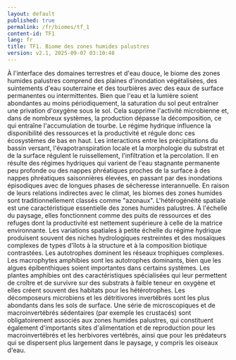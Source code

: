 ```yaml
---
layout: default
published: true
permalink: /fr/biomes/tf_1
content-id: TF1
lang: fr
title: TF1. Biome des zones humides palustres
version: v2.1, 2025-09-07 03:10:48
---
```


À l\'interface des domaines terrestres et d\'eau douce, le biome des
zones humides palustres comprend des plaines d\'inondation végétalisées,
des suintements d\'eau souterraine et des tourbières avec des eaux de
surface permanentes ou intermittentes. Bien que l\'eau et la lumière
soient abondantes au moins périodiquement, la saturation du sol peut
entraîner une privation d\'oxygène sous le sol. Cela supprime
l\'activité microbienne et, dans de nombreux systèmes, la production
dépasse la décomposition, ce qui entraîne l\'accumulation de tourbe. Le
régime hydrique influence la disponibilité des ressources et la
productivité et régule donc ces écosystèmes de bas en haut. Les
interactions entre les précipitations du bassin versant,
l\'évapotranspiration locale et la morphologie du substrat et de la
surface régulent le ruissellement, l\'infiltration et la percolation. Il
en résulte des régimes hydriques qui varient de l\'eau stagnante
permanente peu profonde ou des nappes phréatiques proches de la surface
à des nappes phréatiques saisonnières élevées, en passant par des
inondations épisodiques avec de longues phases de sécheresse
interannuelle. En raison de leurs relations indirectes avec le climat,
les biomes des zones humides sont traditionnellement classés comme
\"azonaux\". L\'hétérogénéité spatiale est une caractéristique
essentielle des zones humides palustres. À l\'échelle du paysage, elles
fonctionnent comme des puits de ressources et des refuges dont la
productivité est nettement supérieure à celle de la matrice
environnante. Les variations spatiales à petite échelle du régime
hydrique produisent souvent des niches hydrologiques restreintes et des
mosaïques complexes de types d\'îlots à la structure et à la composition
biotique contrastées. Les autotrophes dominent les réseaux trophiques
complexes. Les macrophytes amphibies sont les autotrophes dominants,
bien que les algues épibenthiques soient importantes dans certains
systèmes. Les plantes amphibies ont des caractéristiques spécialisées
qui leur permettent de croître et de survivre sur des substrats à faible
teneur en oxygène et elles créent souvent des habitats pour les
hétérotrophes. Les décomposeurs microbiens et les détritivores
invertébrés sont les plus abondants dans les sols de surface. Une série
de microscopiques et de macroinvertébrés sédentaires (par exemple les
crustacés) sont obligatoirement associés aux zones humides palustres,
qui constituent également d\'importants sites d\'alimentation et de
reproduction pour les macroinvertébrés et les herbivores vertébrés,
ainsi que pour les prédateurs qui se dispersent plus largement dans le
paysage, y compris les oiseaux d\'eau.
